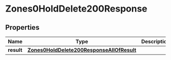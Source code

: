 

# Zones0HoldDelete200Response


## Properties

| Name | Type | Description | Notes |
|------------ | ------------- | ------------- | -------------|
|**result** | [**Zones0HoldDelete200ResponseAllOfResult**](Zones0HoldDelete200ResponseAllOfResult.md) |  |  [optional] |



